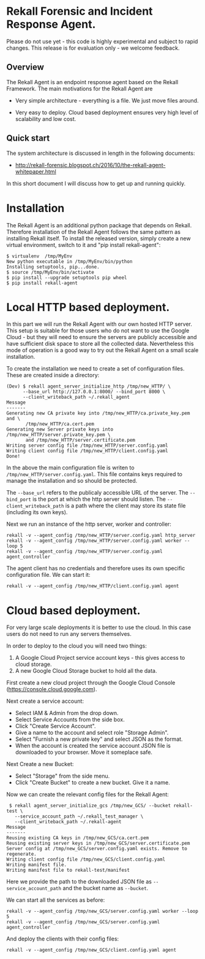 # Rekall Forensic and Incident Response Agent.

Please do not use yet - this code is highly experimental and subject
to rapid changes. This release is for evaluation only - we welcome
feedback.

## Overview

The Rekall Agent is an endpoint response agent based on the Rekall
Framework. The main motivations for the Rekall Agent are

- Very simple architecture - everything is a file. We just move files
  around.

- Very easy to deploy. Cloud based deployment ensures very high level
  of scalability and low cost.


## Quick start

The system architecture is discussed in length in the following
documents:

 * http://rekall-forensic.blogspot.ch/2016/10/the-rekall-agent-whitepaper.html

In this short document I will discuss how to get up and running
quickly.

# Installation

The Rekall Agent is an additional python package that depends on
Rekall. Therefore installation of the Rekall Agent follows the same
pattern as installing Rekall itself. To install the released version,
simply create a new virtual environment, switch to it and "pip install
rekall-agent":

```
$ virtualenv  /tmp/MyEnv
New python executable in /tmp/MyEnv/bin/python
Installing setuptools, pip...done.
$ source /tmp/MyEnv/bin/activate
$ pip install --upgrade setuptools pip wheel
$ pip install rekall-agent
```

# Local HTTP based deployment.

In this part we will run the Rekall Agent with our own hosted HTTP
server. This setup is suitable for those users who do not want to use
the Google Cloud - but they will need to ensure the servers are
publicly accessible and have sufficient disk space to store all the
collected data. Nevertheless this mode of operation is a good way to
try out the Rekall Agent on a small scale installation.

To create the installation we need to create a set of configuration
files. These are created inside a directory:

```
(Dev) $ rekall agent_server_initialize_http /tmp/new_HTTP/ \
      --base_url http://127.0.0.1:8000/ --bind_port 8000 \
      --client_writeback_path ~/.rekall_agent
Message
-------
Generating new CA private key into /tmp/new_HTTP/ca.private_key.pem and \
	   /tmp/new_HTTP/ca.cert.pem
Generating new Server private keys into /tmp/new_HTTP/server.private_key.pem \
	   and /tmp/new_HTTP/server.certificate.pem
Writing server config file /tmp/new_HTTP/server.config.yaml
Writing client config file /tmp/new_HTTP/client.config.yaml
Done!
```

In the above the main configuration file is writen to
`/tmp/new_HTTP/server.config.yaml`. This file contains keys required
to manage the installation and so should be protected.

The `--base_url` refers to the publicaly accessible URL of the
server. The `--bind_port` is the port at which the http server should
listen. The `--client_writeback_path` is a path where the client may
store its state file (including its own keys).

Next we run an instance of the http server, worker and controller:

```
rekall -v --agent_config /tmp/new_HTTP/server.config.yaml http_server
rekall -v --agent_config /tmp/new_HTTP/server.config.yaml worker --loop 5
rekall -v --agent_config /tmp/new_HTTP/server.config.yaml agent_controller
```

The agent client has no credentials and therefore uses its own
specific configuration file. We can start it:

```
rekall -v --agent_config /tmp/new_HTTP/client.config.yaml agent
```

# Cloud based deployment.

For very large scale deployments it is better to use the cloud. In
this case users do not need to run any servers themselves.

In order to deploy to the cloud you will need two things:

1. A Google Cloud Project service account keys - this gives access to
   cloud storage.
2. A new Google Cloud Storage bucket to hold all the data.

First create a new cloud project through the Google Cloud Console
(https://console.cloud.google.com).

Next create a service account:
 - Select IAM & Admin from the drop down.
 - Select Service Accounts from the side box.
 - Click "Create Service Account".
 - Give a name to the account and select role "Storage Admin".
 - Select "Furnish a new private key" and select JSON as the format.
 - When the account is created the service account JSON file is
   downloaded to your browser. Move it someplace safe.

Next Create a new Bucket:
 - Select "Storage" from the side menu.
 - Click "Create Bucket" to create a new bucket. Give it a name.

Now we can create the relevant config files for the Rekall Agent:
```
 $ rekall agent_server_initialize_gcs /tmp/new_GCS/ --bucket rekall-test \
   --service_account_path ~/.rekall_test_manager \
   --client_writeback_path ~/.rekall-agent
Message
-------
Reusing existing CA keys in /tmp/new_GCS/ca.cert.pem
Reusing existing server keys in /tmp/new_GCS/server.certificate.pem
Server config at /tmp/new_GCS/server.config.yaml exists. Remove to regenerate.
Writing client config file /tmp/new_GCS/client.config.yaml
Writing manifest file.
Writing manifest file to rekall-test/manifest
```

Here we provide the path to the downloaded JSON file as
`--service_account_path` and the bucket name as `--bucket`.

We can start all the services as before:
```
rekall -v --agent_config /tmp/new_GCS/server.config.yaml worker --loop 5
rekall -v --agent_config /tmp/new_GCS/server.config.yaml agent_controller
```

And deploy the clients with their config files:
```
rekall -v --agent_config /tmp/new_GCS/client.config.yaml agent
```
